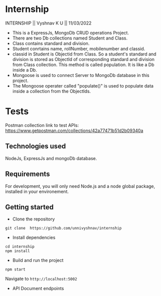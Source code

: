 # Internship
INTERNSHIP || Vyshnav K U ||  11/03/2022

* This is a ExpressJs, MongoDb CRUD operations Project.
* There are two Db collections named Student and Class.
* Class contains standard and division.
* Student conrtains name, rollNumber, mobilenumber and classid.
* classid in Student is Objectid from Class. So a student's standard and division is stored as ObjectId of corresponding standard and division from Class collection. This method is called population. It is  like a Db inside a Db.
* Mongoose is used to connect Server to MongoDb database in this project.
* The Mongoose operater called "populate()" is used to populate data inside a collection from the ObjectIds.

# Tests
Postman collection link to test APIs: 
https://www.getpostman.com/collections/42a77471b51d2b09340a


## Technologies used
NodeJs, ExpressJs and mongoDb database. 


## Requirements

For development, you will only need Node.js and a node global package, installed in your environement.


## Getting started
- Clone the repository
```
git clone  https://github.com/unnivyshnav/internship
```
- Install dependencies
```
cd internship
npm install
```
- Build and run the project
```
npm start
```
  Navigate to `http://localhost:5002`

- API Document endpoints





